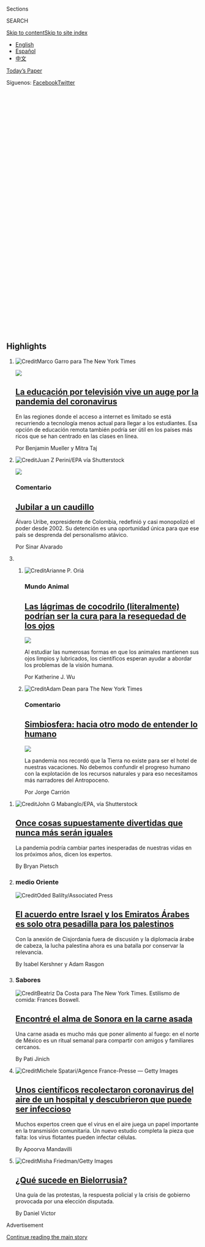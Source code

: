<div id="app">

<div>

<div class="NYTAppHideMasthead css-1r6wvpq e1suatyy0">

<div class="section css-ui9rw0 e1suatyy2">

<div class="css-11hrj97 er09x8g0">

<div class="css-6n7j50">

</div>

<span class="css-1dv1kvn">Sections</span>

<div class="css-10488qs">

<span class="css-1dv1kvn">SEARCH</span>

</div>

[Skip to content](#site-content)[Skip to site
index](#site-index)

</div>

<div class="css-8xdxq2 e1huz5gh0">

</div>

<div class="css-8pe5zk">

  - [English](/)
  - [Español](https://www.nytimes.com/es/)
  - [中文](https://cn.nytimes.com)

</div>

</div>

<div id="masthead-bar-one" class="section hasLinks css-sxh6us e1csuq9d3">

<div class="css-4xv533 e1csuq9d0">

</div>

<div class="css-1uqjmks e1csuq9d1">

</div>

<div class="css-9e9ivx">

[](https://myaccount.nytimes.com/auth/login?response_type=cookie&client_id=vi)

</div>

<div class="css-1bvtpon e1csuq9d2">

[Today’s Paper](https://www.nytimes.com/section/todayspaper)

</div>

<div class="css-bfvq22 e1csuq9d4">

<div class="css-krcwou">

<span class="css-lmhjtr">Síguenos:
</span>[Facebook](https://www.facebook.com/nytimeses/)[Twitter](https://twitter.com/nytimesES)

</div>

</div>

</div>

<div class="css-stscvm">

<div class="css-158f1cv" data-testid="masthead-desktop-logo">

</div>

</div>

<div class="css-wu78io">

</div>

<div class="css-1y7qxpi" data-aria-hidden="true" style="visibility:hidden">

<div class="css-1llhclm">

  - 
  - 
  - [World](https://www.nytimes.com/section/world)

  - [U.S.](https://www.nytimes.com/section/us)

  - [Politics](https://www.nytimes.com/section/politics)

  - [N.Y.](https://www.nytimes.com/section/nyregion)

  - [Business](https://www.nytimes.com/section/business)

  - [Opinion](https://www.nytimes.com/section/opinion)

  - [Tech](https://www.nytimes.com/section/technology)

  - [Science](https://www.nytimes.com/section/science)

  - [Health](https://www.nytimes.com/section/health)

  - [Sports](https://www.nytimes.com/section/sports)

  - [Arts](https://www.nytimes.com/section/arts)

  - [Books](https://www.nytimes.com/section/books)

  - [Style](https://www.nytimes.com/section/style)

  - [Food](https://www.nytimes.com/section/food)

  - [Travel](https://www.nytimes.com/section/travel)

  - [Magazine](https://www.nytimes.com/section/magazine)

  - [T Magazine](https://www.nytimes.com/section/t-magazine)

  - [Real
Estate](https://www.nytimes.com/section/realestate)

  - [Video](https://www.nytimes.com/video)

</div>

</div>

</div>

</div>

<div data-aria-hidden="false">

<div id="site-content" data-role="main">

<div class="css-1ffjgkm">

</div>

<div id="collection-espanol" class="section css-oji1ln e9abtgs0">

<div class="css-pjfx7q ekkqrpp0">

<div id="collection-highlights-container" class="section css-1dhf938 e46isfb1">

<div class="css-gfgt40 ekkqrpp1">

## Highlights

1.  ![<span class="css-1nk1g0h e1oaj3zl2"><span class="css-1dv1kvn">Credit</span>Marco
    Garro para The New York
    Times</span>](https://static01.nyt.com/images/2020/08/13/world/00virusTV-schools-ES-00/00Virus-TVSchools-videoLarge.jpg)
    
    <div class="css-7l6h4f">
    
    <div class="css-1dqkjed">
    
    [![](https://static01.nyt.com/images/2020/08/13/world/00virusTV-schools-ES-00/00Virus-TVSchools-thumbStandard.jpg)](/es/2020/08/17/espanol/educacion-television.html)
    
    </div>
    
    ## [La educación por televisión vive un auge por la pandemia del coronavirus](/es/2020/08/17/espanol/educacion-television.html)
    
    En las regiones donde el acceso a internet es limitado se está
    recurriendo a tecnología menos actual para llegar a los estudiantes.
    Esa opción de educación remota también podría ser útil en los países
    más ricos que se han centrado en las clases en
    línea.
    
    <span class="css-me3p27"></span><span class="css-1dydysp e4e4i5l3"></span><span class="css-9voj2j">Por
    <span class="css-1baulvz" itemprop="name">Benjamin Mueller</span> y
    <span class="css-1baulvz last-byline" itemprop="name">Mitra
    Taj</span></span>
    
    </div>

2.  ![<span class="css-1nk1g0h e1oaj3zl2"><span class="css-1dv1kvn">Credit</span>Juan
    Z Perini/EPA vía
    Shutterstock</span>](https://static01.nyt.com/images/2020/08/17/multimedia/17Alvarado-ES-1/17Alvarado-ES-1-videoLarge.jpg)
    
    <div class="css-7l6h4f">
    
    <div class="css-1dqkjed">
    
    [![](https://static01.nyt.com/images/2020/08/17/multimedia/17Alvarado-ES-1/17Alvarado-ES-1-thumbStandard.jpg)](/es/2020/08/17/espanol/opinion/alvaro-uribe-colombia.html)
    
    </div>
    
    ### Comentario
    
    ## [Jubilar a un caudillo](/es/2020/08/17/espanol/opinion/alvaro-uribe-colombia.html)
    
    Álvaro Uribe, expresidente de Colombia, redefinió y casi monopolizó
    el poder desde 2002. Su detención es una oportunidad única para que
    ese país se desprenda del personalismo
    atávico.
    
    <span class="css-me3p27"></span><span class="css-1dydysp e4e4i5l3"></span><span class="css-9voj2j">Por
    <span class="css-1baulvz last-byline" itemprop="name">Sinar
    Alvarado</span></span>
    
    </div>

3.  1.  ![<span class="css-1nk1g0h e1oaj3zl2"><span class="css-1dv1kvn">Credit</span>Arianne
        P.
        Oriá</span>](https://static01.nyt.com/images/2020/08/18/science/15Tears-ES-01/13TB-ANIMALTEARS2-videoLarge.jpg)
        
        <div class="css-7l6h4f">
        
        ### Mundo Animal
        
        ## [Las lágrimas de cocodrilo (literalmente) podrían ser la cura para la resequedad de los ojos](/es/2020/08/15/espanol/ciencia-y-tecnologia/ojo-seco.html)
        
        <div class="css-ajkwsy">
        
        [![](https://static01.nyt.com/images/2020/08/18/science/15Tears-ES-01/13TB-ANIMALTEARS2-thumbStandard.jpg)](/es/2020/08/15/espanol/ciencia-y-tecnologia/ojo-seco.html)
        
        </div>
        
        Al estudiar las numerosas formas en que los animales mantienen
        sus ojos limpios y lubricados, los científicos esperan ayudar a
        abordar los problemas de la visión
        humana.
        
        <span class="css-me3p27"></span><span class="css-1dydysp e4e4i5l3"></span><span class="css-9voj2j">Por
        <span class="css-1baulvz last-byline" itemprop="name">Katherine
        J.
        Wu</span></span>
        
        </div>
    
    2.  ![<span class="css-1nk1g0h e1oaj3zl2"><span class="css-1dv1kvn">Credit</span>Adam
        Dean para The New York
        Times</span>](https://static01.nyt.com/images/2020/08/16/multimedia/16Carrion-ES/merlin_171237588_d5c4befe-cee9-46b5-894c-457d1046f89d-videoLarge.jpg)
        
        <div class="css-7l6h4f">
        
        ### Comentario
        
        ## [Simbiosfera: hacia otro modo de entender lo humano](/es/2020/08/16/espanol/opinion/coronavirus-arte.html)
        
        <div class="css-ajkwsy">
        
        [![](https://static01.nyt.com/images/2020/08/16/multimedia/16Carrion-ES/16Carrion-ES-thumbStandard.jpg)](/es/2020/08/16/espanol/opinion/coronavirus-arte.html)
        
        </div>
        
        La pandemia nos recordó que la Tierra no existe para ser el
        hotel de nuestras vacaciones. No debemos confundir el progreso
        humano con la explotación de los recursos naturales y para eso
        necesitamos más narradores del
        Antropoceno.
        
        <span class="css-me3p27"></span><span class="css-1dydysp e4e4i5l3"></span><span class="css-9voj2j">Por
        <span class="css-1baulvz last-byline" itemprop="name">Jorge
        Carrión</span></span>
        
        </div>

</div>

<div class="css-1xdhyk6 e46isfb0">

<div class="css-zk12ih ef6si7p0">

1.  ![<span class="css-1hhnwbi e1oaj3zl2"><span class="css-1dv1kvn">Credit</span>John
    G Mabanglo/EPA, vía
    Shutterstock</span>](https://static01.nyt.com/images/2020/07/30/us/politics/12xp-virus-neveragain-ES/30xp-virus-neveragain-elbow-videoLarge-v2.jpg)
    
    <div class="css-10wtrbd">
    
    ## [Once cosas supuestamente divertidas que nunca más serán iguales](/es/2020/08/15/espanol/ciencia-y-tecnologia/coronavirus-actividades-prohibidas.html)
    
    La pandemia podría cambiar partes inesperadas de nuestras vidas en
    los próximos años, dicen los
    expertos.
    
    <span class="css-me3p27"></span><span class="css-1dydysp e4e4i5l3"></span><span class="css-9voj2j">By
    <span class="css-1baulvz last-byline" itemprop="name">Bryan
    Pietsch</span></span>
    
    </div>

2.  ### medio Oriente
    
    ![<span class="css-1hhnwbi e1oaj3zl2"><span class="css-1dv1kvn">Credit</span>Oded
    Balilty/Associated
    Press</span>](https://static01.nyt.com/images/2020/08/14/world/14Palestinians-ES-00/merlin_175670490_3d1bdeab-4016-4a5a-bbd1-d1c97999b50e-videoLarge.jpg)
    
    <div class="css-10wtrbd">
    
    ## [El acuerdo entre Israel y los Emiratos Árabes es solo otra pesadilla para los palestinos](/es/2020/08/14/espanol/mundo/palestinos-israel-acuerdo-paz-uae.html)
    
    Con la anexión de Cisjordania fuera de discusión y la diplomacia
    árabe de cabeza, la lucha palestina ahora es una batalla por
    conservar la
    relevancia.
    
    <span class="css-me3p27"></span><span class="css-1dydysp e4e4i5l3"></span><span class="css-9voj2j">By
    <span class="css-1baulvz" itemprop="name">Isabel Kershner</span> y
    <span class="css-1baulvz last-byline" itemprop="name">Adam
    Rasgon</span></span>
    
    </div>

3.  ### Sabores
    
    ![<span class="css-1hhnwbi e1oaj3zl2"><span class="css-1dv1kvn">Credit</span>Beatriz
    Da Costa para The New York Times. Estilismo de comida: Frances
    Boswell.</span>](https://static01.nyt.com/images/2020/08/12/dining/14carne-asada-ES-00/merlin_175253970_5287970b-3058-4cc2-a259-2c2893c7580a-videoLarge.jpg)
    
    <div class="css-10wtrbd">
    
    ## [Encontré el alma de Sonora en la carne asada](/es/2020/08/14/espanol/sonora-carne-asada.html)
    
    Una carne asada es mucho más que poner alimento al fuego: en el
    norte de México es un ritual semanal para compartir con amigos y
    familiares
    cercanos.
    
    <span class="css-me3p27"></span><span class="css-1dydysp e4e4i5l3"></span><span class="css-9voj2j">By
    <span class="css-1baulvz last-byline" itemprop="name">Pati
    Jinich</span></span>
    
    </div>

4.  ![<span class="css-1hhnwbi e1oaj3zl2"><span class="css-1dv1kvn">Credit</span>Michele
    Spatari/Agence France-Presse — Getty
    Images</span>](https://static01.nyt.com/images/2020/08/11/science/13Aerosoles-ES-1/11VIRUS-AEROSOLS1-videoLarge.jpg)
    
    <div class="css-10wtrbd">
    
    ## [Unos científicos recolectaron coronavirus del aire de un hospital y descubrieron que puede ser infeccioso](/es/2020/08/13/espanol/coronavirus-en-aire.html)
    
    Muchos expertos creen que el virus en el aire juega un papel
    importante en la transmisión comunitaria. Un nuevo estudio completa
    la pieza que falta: los virus flotantes pueden infectar
    células.
    
    <span class="css-me3p27"></span><span class="css-1dydysp e4e4i5l3"></span><span class="css-9voj2j">By
    <span class="css-1baulvz last-byline" itemprop="name">Apoorva
    Mandavilli</span></span>
    
    </div>

5.  ![<span class="css-1hhnwbi e1oaj3zl2"><span class="css-1dv1kvn">Credit</span>Misha
    Friedman/Getty
    Images</span>](https://static01.nyt.com/images/2020/08/13/world/13xp-belarus-explainer-ES-1/merlin_175528485_0616daf3-9e71-47a4-81f0-db4506d84353-videoLarge.jpg)
    
    <div class="css-10wtrbd">
    
    ## [¿Qué sucede en Bielorrusia?](/es/2020/08/13/espanol/mundo/protestas-bielorrusia.html)
    
    Una guía de las protestas, la respuesta policial y la crisis de
    gobierno provocada por una elección
    disputada.
    
    <span class="css-me3p27"></span><span class="css-1dydysp e4e4i5l3"></span><span class="css-9voj2j">By
    <span class="css-1baulvz last-byline" itemprop="name">Daniel
    Victor</span></span>
    
    </div>

</div>

</div>

</div>

<div id="mid1-wrapper" class="css-1mn4oms eaca97t0" type="rank">

<div id="mid1-slug" class="css-1tag3rd eaca97t1">

Advertisement

</div>

[Continue reading the main
story](#after-mid1)

<div id="mid1" class="ad mid1-wrapper" style="text-align:center;height:100%;display:block">

</div>

<div id="after-mid1">

</div>

</div>

<div class="section 5-band-intl-opinion css-1lg967b ep7jkp60">

## [Opinión](/es/section/opinion)

[Más en Opinión
    »](/es/section/opinion)

1.  ![<span class="css-3d70fe e1oaj3zl2"><span class="css-1dv1kvn">Credit</span>Pierre-Philippe
    Marcou/Agence France-Presse — Getty
    Images</span>](https://static01.nyt.com/images/2020/08/13/opinion/13jimenez-ES/13jimenez-videoLarge.jpg)
    
    <div class="css-10wtrbd">
    
    ## <span class="css-1baulvz last-byline" itemprop="name">David Jiménez</span>
    
    ## [El rey iba desnudo y España miró a otro lado](/es/2020/08/13/espanol/opinion/rey-juan-carlos-exilio-corrupcion.html)
    
    Una cultura de pleitesía desfasada, pero todavía vigente, permitió a
    Juan Carlos I convertirse en el millonario lobista de las dictaduras
    árabes y ocultar su fortuna durante décadas. Solo una reforma
    profunda puede rescatar a la monarquía de su peor
    crisis.
    
    <span class="css-me3p27"></span><span class="css-1dydysp e4e4i5l3"></span><span class="css-9voj2j">By
    <span class="css-1baulvz last-byline" itemprop="name">David
    Jiménez</span></span>
    
    </div>

2.  ![<span class="css-3d70fe e1oaj3zl2"><span class="css-1dv1kvn">Credit</span>Yuri
    Cortez/Agence France-Presse — Getty
    Images</span>](https://static01.nyt.com/images/2020/08/12/multimedia/12Salamanca-ES/merlin_138961392_e98f2853-2d2e-4a07-91cd-76f235e1192f-videoLarge.jpg)
    
    <div class="css-10wtrbd">
    
    ## <span class="css-1baulvz last-byline" itemprop="name">Sebastián Salamanca</span>
    
    ## [Es hora de acabar con la verdad oficial en México](/es/2020/08/12/espanol/opinion/violencia-periodistas-mexico.html)
    
    Hace cinco años fueron asesinadas cinco personas en Ciudad de
    México, entre ellas el fotorreportero Rubén Espinosa y la defensora
    de derechos humanos Nadia Vera. A la fecha no se ha esclarecido este
    caso.
    
    <span class="css-me3p27"></span><span class="css-1dydysp e4e4i5l3"></span><span class="css-9voj2j">By
    <span class="css-1baulvz last-byline" itemprop="name">Sebastián
    Salamanca</span></span>
    
    </div>

3.  ![<span class="css-3d70fe e1oaj3zl2"><span class="css-1dv1kvn">Credit</span>Esteban
    Collazo/Agence France-Presse — Getty
    Images</span>](https://static01.nyt.com/images/2020/08/11/multimedia/11alconada-ES/merlin_175303398_8a21b91b-2d18-4b90-af43-bbd7290a0c8a-videoLarge.jpg)
    
    <div class="css-10wtrbd">
    
    ## <span class="css-1baulvz last-byline" itemprop="name">Hugo Alconada Mon</span>
    
    ## [Reforma de la justicia argentina: 10 razones para un fracaso](/es/2020/08/11/espanol/opinion/argentina-justicia-reforma.html)
    
    La necesaria renovación judicial argentina se ha encontrado con una
    serie de escollos que podrían frustrarla, incluso antes de ser
    debatida y
    sancionada.
    
    <span class="css-me3p27"></span><span class="css-1dydysp e4e4i5l3"></span><span class="css-9voj2j">By
    <span class="css-1baulvz last-byline" itemprop="name">Hugo Alconada
    Mon</span></span>
    
    </div>

4.  1.  ![<span class="css-3d70fe e1oaj3zl2"><span class="css-1dv1kvn">Credit</span>Kenzo
        Tribouillard/Agence France-Presse — Getty
        Images</span>](https://static01.nyt.com/images/2020/08/10/multimedia/10Ulchur-ES/merlin_174750936_defa6b2d-2b03-450b-8eba-b10b5c086b6a-videoLarge.jpg)
        
        <div class="css-10wtrbd">
        
        ## <span class="css-1baulvz last-byline" itemprop="name">Iván Ulchur-Rota</span>
        
        ## [La prensa en Ecuador debe despolarizarse](/es/2020/08/10/espanol/opinion/ecuador-rafael-correa.html)
        
        Gran parte de la cobertura de los medios ecuatorianos sigue
        marcada por revanchismos políticos. Denunciar abusos a los
        derechos incluso de las figuras que atacaron la libertad de
        prensa es una tarea del
        periodismo.
        
        <span class="css-me3p27"></span><span class="css-1dydysp e4e4i5l3"></span><span class="css-9voj2j">By
        <span class="css-1baulvz last-byline" itemprop="name">Iván
        Ulchur-Rota</span></span>
        
        </div>
    
    2.  ![<span class="css-3d70fe e1oaj3zl2"><span class="css-1dv1kvn">Credit</span>María
        Hergueta</span>](https://static01.nyt.com/images/2020/08/17/opinion/17lozano-illo/13lozano-illo-videoLarge.jpg)
        
        <div class="css-10wtrbd">
        
        ## <span class="css-1baulvz last-byline" itemprop="name">Isaac Lozano</span>
        
        ## [La educación a distancia es difícil. Pero que se mueran tus familiares es peor](/es/2020/08/17/espanol/opinion/covid-regreso-clases-estudiante.html)
        
        Soy un estudiante de bajos recursos en un apartamento lleno de
        gente y mi familia es vulnerable a la COVID-19. Los beneficios
        de regresar a la escuela no valen la pena si ponemos en riesgo
        nuestra
        salud.
        
        <span class="css-me3p27"></span><span class="css-1dydysp e4e4i5l3"></span><span class="css-9voj2j">By
        <span class="css-1baulvz last-byline" itemprop="name">Isaac
        Lozano</span></span>
        
        </div>

</div>

<div class="section css-1lg967b ep7jkp60">

## [Elecciones 2020 Estados Unidos](#)

1.  ![<span class="css-1hhnwbi e1oaj3zl2"><span class="css-1dv1kvn">Credit</span>Doug
    Mills/The New York
    Times</span>](https://static01.nyt.com/images/2020/08/12/us/politics/13TRUMP-HARRIS-ES/12dc-memo1-videoLarge.jpg)
    
    <div class="css-10wtrbd">
    
    ## [Lo que Trump dice sobre Kamala Harris ilustra cómo ve a las mujeres: son ‘desagradables’ o amas de casa](/es/2020/08/14/espanol/mundo/trump-kamala-harris.html)
    
    Cuando Harris se unió a la candidatura demócrata, el presidente no
    perdió el tiempo llamándola “desagradable” y alabando al “ama de
    casa de los suburbios” que, según dice, votará por él. Sus puntos de
    vista están fuera de sintonía con la
    realidad.
    
    <span class="css-me3p27"></span><span class="css-1dydysp e4e4i5l3"></span><span class="css-9voj2j">By
    <span class="css-1baulvz last-byline" itemprop="name">Katie
    Rogers</span></span>
    
    </div>

2.  ![<span class="css-1hhnwbi e1oaj3zl2"><span class="css-1dv1kvn">Credit</span>Daniel
    Acker para The New York
    Times</span>](https://static01.nyt.com/images/2020/08/11/us/politics/12vp-bio-ES-1/11VP-whois-videoLarge-v2.jpg)
    
    <div class="css-10wtrbd">
    
    ## [¿Quién es Kamala Harris, la selección para vicepresidenta de Joe Biden?](/es/2020/08/12/espanol/estados-unidos/quien-es-kamala-harris-vicepresidenta.html)
    
    Un recorrido por los momentos clave de la carrera de la senadora de
    California, la primera mujer negra y la primera persona de
    ascendencia asiática en unirse a la fórmula electoral para la
    presidencia de uno de los dos partidos principales de Estados
    Unidos.
    
    <span class="css-me3p27"></span><span class="css-1dydysp e4e4i5l3"></span><span class="css-9voj2j">By
    <span class="css-1baulvz" itemprop="name">Maggie Astor</span> y
    <span class="css-1baulvz last-byline" itemprop="name">Sydney
    Ember</span></span>
    
    </div>

3.  ![<span class="css-1hhnwbi e1oaj3zl2"><span class="css-1dv1kvn">Credit</span>Erin
    Schaff/The New York
    Times</span>](https://static01.nyt.com/images/2019/09/10/us/politics/10-biden-candidatepage/10-biden-candidatepage-videoLarge.jpg)
    
    <div class="css-10wtrbd">
    
    ## [Joe Biden: Quién es y qué representa](/es/interactive/2020/espanol/estados-unidos/joe-biden-elecciones.html)
    
    El exvicepresidente, ahora virtual nominado del Partido Demócrata,
    dice que puede construir sobre el legado de Obama y unir a Estados
    Unidos en un momento
    desafiante.
    
    <span class="css-me3p27"></span><span class="css-1dydysp e4e4i5l3"></span><span class="css-9voj2j">Por
    <span class="css-1baulvz last-byline" itemprop="name">Katie
    Glueck</span></span>
    
    </div>

4.  ![<span class="css-1hhnwbi e1oaj3zl2"><span class="css-1dv1kvn">Credit</span>Bettmann
    Archive/Getty
    Images</span>](https://static01.nyt.com/images/2020/08/03/opinion/03Keyssar-ES-1/03keyssarWeb-videoLarge.jpg)
    
    <div class="css-10wtrbd">
    
    ## [El Colegio Electoral de Estados Unidos: la poco conocida historia que explica su vigencia](/es/2020/08/03/espanol/opinion/colegio-electoral-estados-unidos.html)
    
    Aunque ha habido intentos recurrentes de reformar el complejo método
    de elegir presidentes en ese país, las políticas raciales han tenido
    un lugar protagónico en impedir
    cambios.
    
    <span class="css-me3p27"></span><span class="css-1dydysp e4e4i5l3"></span><span class="css-9voj2j">By
    <span class="css-1baulvz last-byline" itemprop="name">Alexander
    Keyssar</span></span>
    
    </div>

5.  ![<span class="css-1hhnwbi e1oaj3zl2"><span class="css-1dv1kvn">Credit</span>Doug
    Mills/The New York
    Times</span>](https://static01.nyt.com/images/2020/04/27/us/politics/00-trump-cand-page/00-trump-cand-page-mediumThreeByTwo440.jpg)
    
    <div class="css-10wtrbd">
    
    ## [Donald Trump: Quién es y qué representa](/es/interactive/2020/espanol/estados-unidos/donald-trump-elecciones.html)
    
    El presidente número 45 de Estados Unidos, un líder profundamente
    divisivo, se postuló para la reelección con una plataforma basada en
    la inmigración, el comercio y la economía. Después llegó la crisis
    del
    coronavirus.
    
    <span class="css-me3p27"></span><span class="css-1dydysp e4e4i5l3"></span><span class="css-9voj2j">Por
    <span class="css-1baulvz last-byline" itemprop="name">Annie
    Karni</span></span>
    
    </div>

</div>

<div id="mid2-wrapper" class="css-1mn4oms eaca97t0" type="rank">

<div id="mid2-slug" class="css-1tag3rd eaca97t1">

Advertisement

</div>

[Continue reading the main
story](#after-mid2)

<div id="mid2" class="ad mid2-wrapper" style="text-align:center;height:100%;display:block">

</div>

<div id="after-mid2">

</div>

</div>

<div class="section css-1lg967b ep7jkp60">

## [El brote de Coronavirus](#)

1.  ![<span class="css-1hhnwbi e1oaj3zl2"><span class="css-1dv1kvn">Credit</span></span>](https://static01.nyt.com/images/2020/08/06/us/covid-19-sintomas-ES-promo-1596751696581/covid-19-sintomas-ES-promo-1596751696581-videoLarge-v2.jpg)
    
    <div class="css-10wtrbd">
    
    ## [¿Tengo síntomas de COVID-19?](/es/interactive/2020/08/06/espanol/ciencia-y-tecnologia/tengo-covid-19-sintomas.html)
    
    Ahora cada tos, estornudo o jaqueca te hace dudar: ¿será
    coronavirus? Esta guía te ayudará a comprender los
    síntomas.
    
    <span class="css-me3p27"></span><span class="css-1dydysp e4e4i5l3"></span><span class="css-9voj2j">Por
    <span class="css-1baulvz" itemprop="name">Tara Parker-Pope</span> y
    <span class="css-1baulvz last-byline" itemprop="name">Mika
    Gröndahl</span></span>
    
    </div>

2.  ![<span class="css-1hhnwbi e1oaj3zl2"><span class="css-1dv1kvn">Credit</span></span>](https://static01.nyt.com/images/2020/07/10/us/coronavirus-en-estados-unidos-promo-1594392397567/coronavirus-en-estados-unidos-promo-1594392397567-videoLarge-v4.png)
    
    <div class="css-10wtrbd">
    
    ## [Mapa de coronavirus en Estados Unidos](/es/interactive/2020/espanol/mundo/coronavirus-en-estados-unidos.html)
    
    Un mapa detallado muestra la dimensión del brote de coronavirus con
    tablas y gráficos de la cantidad de fallecimientos y
    casos.
    
    <span class="css-me3p27"></span><span class="css-1dydysp e4e4i5l3"></span><span class="css-9voj2j">Por
    <span class="css-1baulvz last-byline" itemprop="name">The New York
    Times</span></span>
    
    </div>

3.  ![<span class="css-1hhnwbi e1oaj3zl2"><span class="css-1dv1kvn">Credit</span></span>](https://static01.nyt.com/images/2020/06/29/us/coronavirus-en-mexico-promo-1593465654860/coronavirus-en-mexico-promo-1593465654860-videoLarge-v3.png)
    
    <div class="css-10wtrbd">
    
    ## [Mapa de coronavirus en México](/es/interactive/2020/espanol/america-latina/coronavirus-en-mexico.html)
    
    Un mapa detallado muestra la dimensión del brote de coronavirus con
    tablas y gráficos de la cantidad de fallecimientos y
    casos.
    
    <span class="css-me3p27"></span><span class="css-1dydysp e4e4i5l3"></span><span class="css-9voj2j">Por
    <span class="css-1baulvz last-byline" itemprop="name">The New York
    Times</span></span>
    
    </div>

4.  ![<span class="css-1hhnwbi e1oaj3zl2"><span class="css-1dv1kvn">Credit</span></span>](https://static01.nyt.com/images/2020/07/16/science/coronavirus-tratamientos-curas-1594920159701/coronavirus-tratamientos-curas-1594920159701-videoLarge-v6.png)
    
    <div class="css-10wtrbd">
    
    ## [Tratamientos y medicamentos para el coronavirus: monitoreo de efectividad](/es/interactive/2020/science/coronavirus-tratamientos-curas.html)
    
    Una lista actualizada de tratamientos potenciales para la
    COVID-19.
    
    <span class="css-me3p27"></span><span class="css-1dydysp e4e4i5l3"></span><span class="css-9voj2j">Por
    <span class="css-1baulvz" itemprop="name">Jonathan Corum</span>,
    <span class="css-1baulvz" itemprop="name">Katherine J. Wu</span> y
    <span class="css-1baulvz last-byline" itemprop="name">Carl
    Zimmer</span></span>
    
    </div>

5.  ![<span class="css-1hhnwbi e1oaj3zl2"><span class="css-1dv1kvn">Credit</span>Samuel
    Aranda para The New York
    Times</span>](https://static01.nyt.com/images/2020/04/07/well/18Tela-mascarillas-ES-1/merlin_171114456_5475c3c0-a60f-4ab5-b7c7-6d2cdfc5e6a1-videoLarge.jpg)
    
    <div class="css-10wtrbd">
    
    ## [¿Cuál es el mejor material para un cubrebocas?](/es/2020/04/18/espanol/material-mascarillas-virus.html)
    
    Los científicos han probado artículos de uso diario para encontrar
    la mejor opción que nos proteja contra el coronavirus. Fundas de
    almohadas, franela y bolsas de aspiradora plegadas estilo origami
    son algunas
    candidatas.
    
    <span class="css-me3p27"></span><span class="css-1dydysp e4e4i5l3"></span><span class="css-9voj2j">By
    <span class="css-1baulvz last-byline" itemprop="name">Tara
    Parker-Pope</span></span>
    
    </div>

</div>

</div>

<div class="css-7uvy9 e1o5byef0">

<div class="css-15cbhtu">

  - [Lo más reciente](#stream-panel)
  - <span class="css-6n7j50">Buscar</span>
    <div class="control">
    <div class="label-container css-1dv1kvn">
    Buscar
    </div>
    <div class="css-wm4t3d">
    **<span id="clear-search-input" class="css-1dv1kvn">Clear this text
    input</span>
    </div>
    </div>
    <span class="css-1iovbfw"></span>

<div id="stream-panel" class="section css-1tsihup e1jz0cab1">

<div class="css-13mho3u">

1.  
    
    <div class="css-1cp3ece">
    
    <div class="css-1l4spti">
    
    [](/es/2020/08/17/espanol/america-latina/vacuna-coronavirus-brasil.html)
    
    <div class="css-79elbk">
    
    ![](https://static01.nyt.com/images/2020/08/16/world/17Brazil-vac-ES-00/merlin_175106148_7983adc4-cfe5-443f-9c34-7dab22b57205-thumbWide.jpg?quality=75&auto=webp&disable=upscale)
    
    </div>
    
    ### <span class="css-m70j1g">América del Sur</span>
    
    ## Brasil es el laboratorio ideal para buscar la vacuna contra el coronavirus
    
    El contagio generalizado, una amplia reserva nacional de científicos
    y una sólida infraestructura de fabricación de inmunizaciones han
    convertido al país en un actor importante en la búsqueda de una
    vacuna.
    
    <div class="css-1nqbnmb ea5icrr0">
    
    Por <span class="css-1n7hynb">Manuela Andreoni <span>y</span>
    Ernesto Londoño</span>
    
    </div>
    
    <div class="css-185051n">
    
    [Read in
    English](https://www.nytimes.com/2020/08/15/world/americas/brazil-coronavirus-vaccine.html "Read in English")
    
    </div>
    
    </div>
    
    <div class="css-1kjito4 e1xfvim33">
    
    </div>
    
    </div>

2.  
    
    <div class="css-1cp3ece">
    
    <div class="css-1l4spti">
    
    [](/es/2020/08/16/espanol/estilos-de-vida/soltera-amor.html)
    
    <div class="css-79elbk">
    
    ![](https://static01.nyt.com/images/2020/08/09/fashion/09MODERN-MARRIAGECLUB/09MODERN-MARRIAGECLUB-thumbWide.jpg?quality=75&auto=webp&disable=upscale)
    
    </div>
    
    ### <span class="css-m70j1g">Modern Love</span>
    
    ## Cuando se sobrestima el matrimonio
    
    Estar soltera a tus 30 años puede ser lo mismo que esperar en fila
    para entrar a un club de moda: cuando logras entrar puedes pensar,
    ¿esto era todo?
    
    <div class="css-1nqbnmb ea5icrr0">
    
    Por <span class="css-1n7hynb">Katerina Tsasis</span>
    
    </div>
    
    <div class="css-185051n">
    
    [Read in
    English](https://www.nytimes.com/2020/08/07/style/modern-love-when-marriage-is-just-another-overhyped-nightclub.html "Read in English")
    
    </div>
    
    </div>
    
    <div class="css-1kjito4 e1xfvim33">
    
    </div>
    
    </div>

3.  
    
    <div class="css-1cp3ece">
    
    <div class="css-1l4spti">
    
    [](/es/2020/08/14/espanol/deportes/bayern-barcelona-8-2-champions-messi.html)
    
    <div class="css-79elbk">
    
    ![](https://static01.nyt.com/images/2020/08/14/sports/14OnSoccer-ES-00/14onsoccer-messi-sub-thumbWide.jpg?quality=75&auto=webp&disable=upscale)
    
    </div>
    
    ### <span class="css-m70j1g">Fútbol</span>
    
    ## Bayern 8, Barcelona 2. El fin
    
    Una paliza en los cuartos de final de la Liga de Campeones mostró a
    un Bayern Munich en la plenitud de sus capacidades y a un Barcelona
    en el ocaso.
    
    <div class="css-1nqbnmb ea5icrr0">
    
    Por <span class="css-1n7hynb">Rory Smith</span>
    
    </div>
    
    <div class="css-185051n">
    
    [Read in
    English](https://www.nytimes.com/2020/08/14/sports/soccer/bayern-barcelona-8-2-champions-league.html "Read in English")
    
    </div>
    
    </div>
    
    <div class="css-1kjito4 e1xfvim33">
    
    </div>
    
    </div>

4.  
    
    <div class="css-1cp3ece">
    
    <div class="css-1l4spti">
    
    [](/es/2020/08/14/espanol/mundo/trump-kamala-harris.html)
    
    <div class="css-79elbk">
    
    ![](https://static01.nyt.com/images/2020/08/12/us/politics/13TRUMP-HARRIS-ES/12dc-memo1-thumbWide.jpg?quality=75&auto=webp&disable=upscale)
    
    </div>
    
    ### <span class="css-m70j1g">Estados Unidos</span>
    
    ## Lo que Trump dice sobre Kamala Harris ilustra cómo ve a las mujeres: son ‘desagradables’ o amas de casa
    
    Cuando Harris se unió a la candidatura demócrata, el presidente no
    perdió el tiempo llamándola “desagradable” y alabando al “ama de
    casa de los suburbios” que, según dice, votará por él. Sus puntos de
    vista están fuera de sintonía con la realidad.
    
    <div class="css-1nqbnmb ea5icrr0">
    
    Por <span class="css-1n7hynb">Katie Rogers</span>
    
    </div>
    
    <div class="css-185051n">
    
    [Read in
    English](https://www.nytimes.com/2020/08/12/us/politics/trump-women-kamala-harris.html "Read in English")
    
    </div>
    
    </div>
    
    <div class="css-1kjito4 e1xfvim33">
    
    </div>
    
    </div>

5.  
    
    <div class="css-1cp3ece">
    
    <div class="css-1l4spti">
    
    [](/es/2020/08/14/espanol/Kamala-Harris-Trump-evangelicos.html)
    
    <div class="css-79elbk">
    
    ![](https://static01.nyt.com/images/2020/08/06/us/12evangelical-ES-09/00TRUMPEVANGELICAL-wayside-thumbWide.jpg?quality=75&auto=webp&disable=upscale)
    
    </div>
    
    ### <span class="css-m70j1g">El Times</span>
    
    ## La promesa de Donald Trump a los cristianos evangélicos
    
    Joe Biden elige compañera de fórmula, protestas en Bielorrusia, la
    fidelidad de las ranas, una parrillada en México y más lecturas de
    fin de semana.
    
    <div class="css-1nqbnmb ea5icrr0">
    
    Por <span class="css-1n7hynb">Elda
    Cantú</span>
    
    </div>
    
    </div>
    
    <div class="css-1kjito4 e1xfvim33">
    
    </div>
    
    </div>

6.  
    
    <div class="css-1cp3ece">
    
    <div class="css-1l4spti">
    
    [](/es/2020/08/13/espanol/estados-unidos/trump-cristianos-evangelicos.html)
    
    <div class="css-79elbk">
    
    ![](https://static01.nyt.com/images/2020/08/06/us/12EVANGELICAL-scrolly01/00EVANGELICAL-siouxcenter-alt-thumbWide.jpg?quality=75&auto=webp&disable=upscale)
    
    </div>
    
    ## ‘El cristianismo tendrá poder’
    
    Donald Trump hizo una promesa a los cristianos evangélicos blancos
    de Estados Unidos, un grupo de votantes cuyo apoyo puede
    desconcertar al observador externo.
    
    <div class="css-1nqbnmb ea5icrr0">
    
    Por <span class="css-1n7hynb">Elizabeth Dias <span>y</span> Jenn
    Ackerman <span>and</span> Tim Gruber</span>
    
    </div>
    
    <div class="css-185051n">
    
    [Read in
    English](https://www.nytimes.com/2020/08/09/us/evangelicals-trump-christianity.html "Read in English")
    
    </div>
    
    </div>
    
    <div class="css-1kjito4 e1xfvim33">
    
    </div>
    
    </div>

7.  
    
    <div class="css-1cp3ece">
    
    <div class="css-1l4spti">
    
    [](/es/2020/08/12/espanol/ciencia-y-tecnologia/vacuna-rusia-coronavirus.html)
    
    <div class="css-79elbk">
    
    ![](https://static01.nyt.com/images/2020/08/11/science/12virus-vaccine-ES/11VACCINE-SAFETY1-thumbWide.jpg?quality=75&auto=webp&disable=upscale)
    
    </div>
    
    ### <span class="css-m70j1g">Ciencia</span>
    
    ## El anuncio de una vacuna rusa preocupa a los expertos: ‘Esto va más allá de la estupidez’
    
    Las vacunas se encuentran entre los productos médicos más seguros
    del mundo, pero eso solo se debe al intenso rigor de los ensayos
    clínicos.
    
    <div class="css-1nqbnmb ea5icrr0">
    
    Por <span class="css-1n7hynb">Carl Zimmer</span>
    
    </div>
    
    <div class="css-185051n">
    
    [Read in
    English](https://www.nytimes.com/2020/08/11/health/russia-covid-19-vaccine-safety.html "Read in English")
    
    </div>
    
    </div>
    
    <div class="css-1kjito4 e1xfvim33">
    
    </div>
    
    </div>

8.  
    
    <div class="css-1cp3ece">
    
    <div class="css-1l4spti">
    
    [](/es/2020/08/12/espanol/estados-unidos/quien-es-kamala-harris-vicepresidenta.html)
    
    <div class="css-79elbk">
    
    ![](https://static01.nyt.com/images/2020/08/11/us/politics/12vp-bio-ES-1/11VP-whois-thumbWide-v2.jpg?quality=75&auto=webp&disable=upscale)
    
    </div>
    
    ### <span class="css-m70j1g">Estados Unidos</span>
    
    ## ¿Quién es Kamala Harris, la selección para vicepresidenta de Joe Biden?
    
    Un recorrido por los momentos clave de la carrera de la senadora de
    California, la primera mujer negra y la primera persona de
    ascendencia asiática en unirse a la fórmula electoral para la
    presidencia de uno de los dos partidos principales de Estados
    Unidos.
    
    <div class="css-1nqbnmb ea5icrr0">
    
    Por <span class="css-1n7hynb">Maggie Astor <span>y</span> Sydney
    Ember</span>
    
    </div>
    
    <div class="css-185051n">
    
    [Read in
    English](https://www.nytimes.com/2020/08/11/us/politics/kamala-bio.html "Read in English")
    
    </div>
    
    </div>
    
    <div class="css-1kjito4 e1xfvim33">
    
    </div>
    
    </div>

9.  
    
    <div class="css-1cp3ece">
    
    <div class="css-1l4spti">
    
    [](/es/2020/08/12/espanol/ciencia-y-tecnologia/ranas-brasil.html)
    
    <div class="css-79elbk">
    
    ![](https://static01.nyt.com/images/2020/08/12/science/12tb-frog-matingES-01/12TB-FROGMATING1-thumbWide.jpg?quality=75&auto=webp&disable=upscale)
    
    </div>
    
    ### <span class="css-m70j1g">Mundo animal</span>
    
    ## ¿Existe la fidelidad grupal? Unas ranas en Brasil parecen probar que sí
    
    Un macho es “fiel” a dos hembras, siempre y cuando sus compañeras no
    intenten devorar los huevos ajenos. Se trata de un comportamiento
    reproductivo que no se había visto en anfibios.
    
    <div class="css-1nqbnmb ea5icrr0">
    
    Por <span class="css-1n7hynb">Katherine J. Wu</span>
    
    </div>
    
    <div class="css-185051n">
    
    [Read in
    English](https://www.nytimes.com/2020/08/12/science/frog-group-fidelity.html "Read in English")
    
    </div>
    
    </div>
    
    <div class="css-1kjito4 e1xfvim33">
    
    </div>
    
    </div>

10. 
    
    <div class="css-1cp3ece">
    
    <div class="css-1l4spti">
    
    [](/es/2020/08/12/espanol/curso-escolar-en-linea.html)
    
    <div class="css-79elbk">
    
    ![](https://static01.nyt.com/images/2020/08/03/multimedia/5parenting-education-planning/5parenting-education-planning-thumbWide.jpg?quality=75&auto=webp&disable=upscale)
    
    </div>
    
    ## Cómo prepararse para el aprendizaje a distancia
    
    Este nuevo curso escolar no tiene por qué ser como el anterior. Aquí
    hay unos consejos para no estar abrumados mientras guiamos a
    nuestros hijos durante la educación en línea.
    
    <div class="css-1nqbnmb ea5icrr0">
    
    Por <span class="css-1n7hynb">Jenny Anderson</span>
    
    </div>
    
    <div class="css-185051n">
    
    [Read in
    English](https://www.nytimes.com/2020/08/05/parenting/parents-distance-learning.html "Read in English")
    
    </div>
    
    </div>
    
    <div class="css-1kjito4 e1xfvim33">
    
    </div>
    
    </div>

<div class="css-13mho3u">

<div class="css-1t62hi8">

<div class="css-1stvaey">

Ver
más

<div>

<div style="border:0;clip:rect(0 0 0 0);height:1px;margin:-1px;overflow:hidden;white-space:nowrap;padding:0;width:1px;position:absolute" data-role="log" data-aria-live="assertive">

</div>

<div style="border:0;clip:rect(0 0 0 0);height:1px;margin:-1px;overflow:hidden;white-space:nowrap;padding:0;width:1px;position:absolute" data-role="log" data-aria-live="assertive">

</div>

<div style="border:0;clip:rect(0 0 0 0);height:1px;margin:-1px;overflow:hidden;white-space:nowrap;padding:0;width:1px;position:absolute" data-role="log" data-aria-live="polite">

</div>

<div style="border:0;clip:rect(0 0 0 0);height:1px;margin:-1px;overflow:hidden;white-space:nowrap;padding:0;width:1px;position:absolute" data-role="log" data-aria-live="polite">

</div>

</div>

</div>

</div>

</div>

</div>

<div class="css-g6hk37 supplemental">

<div id="mid3-wrapper" class="css-10wkyv7 eaca97t0" type="lede">

<div id="mid3-slug" class="css-1tag3rd eaca97t1">

Advertisement

</div>

[Continue reading the main
story](#after-mid3)

<div id="mid3" class="ad mid3-wrapper" style="text-align:center;height:100%;display:block;min-height:250px">

</div>

<div id="after-mid3">

</div>

</div>

<div id="mktg-wrapper" class="css-oxle51 eaca97t0" type="mktg">

<div id="mktg-slug" class="css-1tag3rd eaca97t1">

Advertisement

</div>

[Continue reading the main
story](#after-mktg)

<div id="mktg" class="ad mktg-wrapper" style="text-align:center;height:100%;display:block">

</div>

<div id="after-mktg">

</div>

</div>

</div>

</div>

</div>

</div>

</div>

</div>

## Site Index

<div>

</div>

## Site Information Navigation

  - [© <span>2020</span> <span>The New York Times
    Company</span>](https://help.nytimes.com/hc/en-us/articles/115014792127-Copyright-notice)

<!-- end list -->

  - [NYTCo](https://www.nytco.com/)
  - [Contact
    Us](https://help.nytimes.com/hc/en-us/articles/115015385887-Contact-Us)
  - [Work with us](https://www.nytco.com/careers/)
  - [Advertise](https://nytmediakit.com/)
  - [T Brand Studio](http://www.tbrandstudio.com/)
  - [Your Ad
    Choices](https://www.nytimes.com/privacy/cookie-policy#how-do-i-manage-trackers)
  - [Privacy](https://www.nytimes.com/privacy)
  - [Terms of
    Service](https://help.nytimes.com/hc/en-us/articles/115014893428-Terms-of-service)
  - [Terms of
    Sale](https://help.nytimes.com/hc/en-us/articles/115014893968-Terms-of-sale)
  - [Site
    Map](https://spiderbites.nytimes.com)
  - [Help](https://help.nytimes.com/hc/en-us)
  - [Subscriptions](https://www.nytimes.com/subscription?campaignId=37WXW)

</div>

</div>

